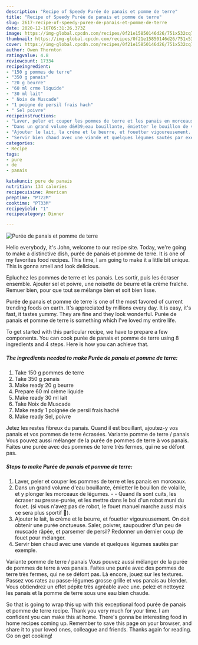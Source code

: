 ```yaml
---
description: "Recipe of Speedy Purée de panais et pomme de terre"
title: "Recipe of Speedy Purée de panais et pomme de terre"
slug: 2617-recipe-of-speedy-puree-de-panais-et-pomme-de-terre
date: 2020-12-16T05:31:26.373Z
image: https://img-global.cpcdn.com/recipes/0f21e15850146d26/751x532cq70/puree-de-panais-et-pomme-de-terre-photo-principale-de-la-recette.jpg
thumbnail: https://img-global.cpcdn.com/recipes/0f21e15850146d26/751x532cq70/puree-de-panais-et-pomme-de-terre-photo-principale-de-la-recette.jpg
cover: https://img-global.cpcdn.com/recipes/0f21e15850146d26/751x532cq70/puree-de-panais-et-pomme-de-terre-photo-principale-de-la-recette.jpg
author: Owen Thornton
ratingvalue: 4.8
reviewcount: 17334
recipeingredient:
- "150 g pommes de terre"
- "350 g panais"
- "20 g beurre"
- "60 ml crme liquide"
- "30 ml lait"
- " Noix de Muscade"
- "1 poigne de persil frais hach"
- " Sel poivre"
recipeinstructions:
- "Laver, peler et couper les pommes de terre et les panais en morceaux."
- "Dans un grand volume d&#39;eau bouillante, émietter le bouillon de volaille, et y plonger les morceaux de légumes.  Quand ils sont cuits, les écraser au presse-purée, et les mettre dans le bol d&#39;un robot muni du fouet. (si vous n&#39;avez pas de robot, le fouet manuel marche aussi mais ce sera plus sportif 💪)."
- "Ajouter le lait, la crème et le beurre, et fouetter vigoureusement. On doit obtenir une purée onctueuse. Saler, poivrer, saupoudrer d&#39;un peu de muscade râpée, et parsemer de persil? Redonner un dernier coup de fouet pour mélanger."
- "Servir bien chaud avec une viande et quelques légumes sautés par exemple."
categories:
- Recipe
tags:
- pure
- de
- panais

katakunci: pure de panais 
nutrition: 134 calories
recipecuisine: American
preptime: "PT22M"
cooktime: "PT33M"
recipeyield: "1"
recipecategory: Dinner

---
```



![Purée de panais et pomme de terre](https://img-global.cpcdn.com/recipes/0f21e15850146d26/751x532cq70/puree-de-panais-et-pomme-de-terre-photo-principale-de-la-recette.jpg)

Hello everybody, it's John, welcome to our recipe site. Today, we're going to make a distinctive dish, purée de panais et pomme de terre. It is one of my favorites food recipes. This time, I am going to make it a little bit unique. This is gonna smell and look delicious.

Epluchez les pommes de terre et les panais. Les sortir, puis les écraser ensemble. Ajouter sel et poivre, une noisette de beurre et la crème fraîche. Remuer bien, pour que tout se mélange bien et soit bien lisse.

Purée de panais et pomme de terre is one of the most favored of current trending foods on earth. It's appreciated by millions every day. It is easy, it's fast, it tastes yummy. They are fine and they look wonderful. Purée de panais et pomme de terre is something which I've loved my entire life.


To get started with this particular recipe, we have to prepare a few components. You can cook purée de panais et pomme de terre using 8 ingredients and 4 steps. Here is how you can achieve that.

<!--inarticleads1-->

##### The ingredients needed to make Purée de panais et pomme de terre:

1. Take 150 g pommes de terre
1. Take 350 g panais
1. Make ready 20 g beurre
1. Prepare 60 ml crème liquide
1. Make ready 30 ml lait
1. Take  Noix de Muscade
1. Make ready 1 poignée de persil frais haché
1. Make ready  Sel, poivre


Jetez les restes fibreux du panais. Quand il est bouillant, ajoutez-y vos panais et vos pommes de terre écrasées. Variante pomme de terre / panais Vous pouvez aussi mélanger de la purée de pommes de terre à vos panais. Faites une purée avec des pommes de terre très fermes, qui ne se défont pas. 

<!--inarticleads2-->

##### Steps to make Purée de panais et pomme de terre:

1. Laver, peler et couper les pommes de terre et les panais en morceaux.
1. Dans un grand volume d&#39;eau bouillante, émietter le bouillon de volaille, et y plonger les morceaux de légumes. -  - Quand ils sont cuits, les écraser au presse-purée, et les mettre dans le bol d&#39;un robot muni du fouet. (si vous n&#39;avez pas de robot, le fouet manuel marche aussi mais ce sera plus sportif 💪).
1. Ajouter le lait, la crème et le beurre, et fouetter vigoureusement. On doit obtenir une purée onctueuse. Saler, poivrer, saupoudrer d&#39;un peu de muscade râpée, et parsemer de persil? Redonner un dernier coup de fouet pour mélanger.
1. Servir bien chaud avec une viande et quelques légumes sautés par exemple.


Variante pomme de terre / panais Vous pouvez aussi mélanger de la purée de pommes de terre à vos panais. Faites une purée avec des pommes de terre très fermes, qui ne se défont pas. Là encore, jouez sur les textures. Passez vos rates au passe-légumes grosse grille et vos panais au blender. Vous obtiendrez un effet pépite très agréable avec une. pelez et nettoyez les panais et la pomme de terre sous une eau bien chaude. 

So that is going to wrap this up with this exceptional food purée de panais et pomme de terre recipe. Thank you very much for your time. I am confident you can make this at home. There's gonna be interesting food in home recipes coming up. Remember to save this page on your browser, and share it to your loved ones, colleague and friends. Thanks again for reading. Go on get cooking!
